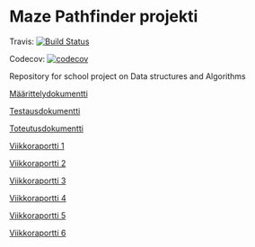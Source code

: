 # Maze Pathfinder projekti
Travis: [![Build Status](https://travis-ci.com/johyry/maze-pathfinder.svg?branch=master)](https://travis-ci.com/johyry/maze-pathfinder)

Codecov: [![codecov](https://codecov.io/gh/johyry/maze-pathfinder/branch/master/graph/badge.svg)](https://codecov.io/gh/johyry/maze-pathfinder)

Repository for school project on Data structures and Algorithms

[Määrittelydokumentti](/Dokumentaatio/Maarittelydokumentti.md)

[Testausdokumentti](/Dokumentaatio/Testausdokumentti.md)

[Toteutusdokumentti](/Dokumentaatio/Toteutusdokumentti.md)

[Viikkoraportti 1](/Dokumentaatio/Viikkoraportti1.md)

[Viikkoraportti 2](/Dokumentaatio/Viikkoraportti2.md)

[Viikkoraportti 3](/Dokumentaatio/Viikkoraportti3.md)

[Viikkoraportti 4](/Dokumentaatio/Viikkoraportti4.md)

[Viikkoraportti 5](/Dokumentaatio/Viikkoraportti5.md)

[Viikkoraportti 6](/Dokumentaatio/Viikkoraportti6.md)

